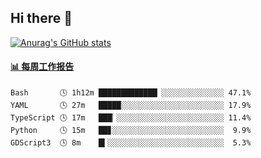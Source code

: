 ## Hi there 👋

[![Anurag's GitHub stats](https://github-readme-stats-orilights.vercel.app/api?username=orilights)](https://github.com/anuraghazra/github-readme-stats)

<!--
**OriLight152/OriLight152** is a ✨ _special_ ✨ repository because its `README.md` (this file) appears on your GitHub profile.

Here are some ideas to get you started:

- 🔭 I’m currently working on ...
- 🌱 I’m currently learning ...
- 👯 I’m looking to collaborate on ...
- 🤔 I’m looking for help with ...
- 💬 Ask me about ...
- 📫 How to reach me: ...
- 😄 Pronouns: ...
- ⚡ Fun fact: ...
-->

<!-- waka-box start -->
#### <a href="https://gist.github.com/92c8d5b388768c10efcba86e82b7c4fb" target="_blank">📊 每周工作报告</a>
```text
Bash       🕓 1h12m █████████████▏░░░░░░░░░░░░░░ 47.1%
YAML       🕓 27m   █████░░░░░░░░░░░░░░░░░░░░░░░ 17.9%
TypeScript 🕓 17m   ███▏░░░░░░░░░░░░░░░░░░░░░░░░ 11.4%
Python     🕓 15m   ██▊░░░░░░░░░░░░░░░░░░░░░░░░░  9.9%
GDScript3  🕓 8m    █▍░░░░░░░░░░░░░░░░░░░░░░░░░░  5.3%
```
<!-- Powered by https://github.com/journey-ad/waka-box-go . -->
<!-- waka-box end -->

